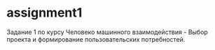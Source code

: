 # assignment1
Задание 1 по курсу Человеко машинного взаимодействия - Выбор проекта и формирование пользовательских потребностей.
